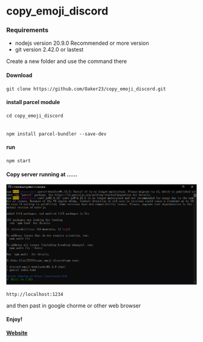 # copy_emoji_discord

### Requirements

* nodejs version 20.9.0 
Recommended or more version
* git version 2.42.0 or lastest

Create a new folder and use the command there

#### Download

    git clone https://github.com/Oaker23/copy_emoji_discord.git

#### install parcel module

    cd copy_emoji_discord

    
    npm install parcel-bundler --save-dev

#### run

    npm start

#### Copy server running at ......

![Alt text](image.png)

    http://localhost:1234

and then past in google chorme or other web browser

#### Enjoy!

**[Website](https://thatiemsz.github.io/Discord-Emoji-Downloader)**